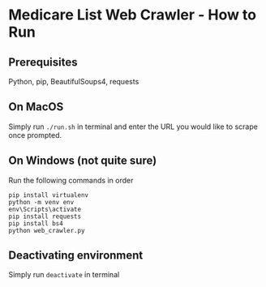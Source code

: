 # Medicare List Web Crawler - How to Run

## Prerequisites
Python, pip, BeautifulSoups4, requests

## On MacOS
Simply run `./run.sh` in terminal and enter the URL you would like to scrape once prompted.

## On Windows (not quite sure)
Run the following commands in order
```
pip install virtualenv
python -m venv env
env\Scripts\activate
pip install requests
pip install bs4
python web_crawler.py
```

## Deactivating environment
Simply run `deactivate` in terminal